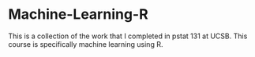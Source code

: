 # Machine-Learning-R
This is a collection of the work that I completed in pstat 131 at UCSB. This course is specifically machine learning using R. 
